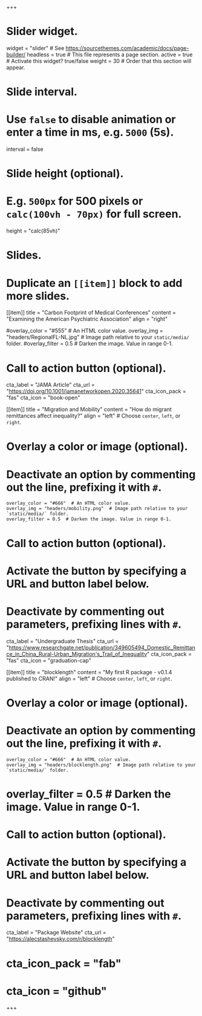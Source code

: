 +++
# Slider widget.
widget = "slider"  # See https://sourcethemes.com/academic/docs/page-builder/
headless = true  # This file represents a page section.
active = true  # Activate this widget? true/false
weight = 30  # Order that this section will appear.

# Slide interval.
# Use `false` to disable animation or enter a time in ms, e.g. `5000` (5s).
interval = false

# Slide height (optional).
# E.g. `500px` for 500 pixels or `calc(100vh - 70px)` for full screen.
height = "calc(85vh)"

# Slides.
# Duplicate an `[[item]]` block to add more slides.

[[item]]
  title = "Carbon Footprint of Medical Conferences"
  content = "Examining the American Psychiatric Association"
  align = "right"

  #overlay_color = "#555"  # An HTML color value.
  overlay_img = "headers/RegionalFL-NL.jpg"  # Image path relative to your `static/media/` folder.
  #overlay_filter = 0.5  # Darken the image. Value in range 0-1.
  
  # Call to action button (optional).
  cta_label = "JAMA Article"
  cta_url = "https://doi.org/10.1001/jamanetworkopen.2020.35641"
  cta_icon_pack = "fas"
  cta_icon = "book-open"
  
[[item]]
  title = "Migration and Mobility"
  content = "How do migrant remittances affect inequality?"
  align = "left"  # Choose `center`, `left`, or `right`.

  # Overlay a color or image (optional).
  # Deactivate an option by commenting out the line, prefixing it with `#`.
    overlay_color = "#666"  # An HTML color value.
    overlay_img = "headers/mobility.png"  # Image path relative to your `static/media/` folder.
    overlay_filter = 0.5  # Darken the image. Value in range 0-1.

  # Call to action button (optional).
  #   Activate the button by specifying a URL and button label below.
  #   Deactivate by commenting out parameters, prefixing lines with `#`.
  

  cta_label = "Undergraduate Thesis"
  cta_url = "https://www.researchgate.net/publication/349605494_Domestic_Remittance_in_China_Rural-Urban_Migration's_Trail_of_Inequality"
  cta_icon_pack = "fas"
  cta_icon = "graduation-cap"
  
  
  
  
[[item]]
  title = "blocklength"
  content = "My first R package - v0.1.4 published to CRAN!"
  align = "left"  # Choose `center`, `left`, or `right`.

  # Overlay a color or image (optional).
  # Deactivate an option by commenting out the line, prefixing it with `#`.
    overlay_color = "#666"  # An HTML color value.
    overlay_img = "headers/blocklength.png"  # Image path relative to your `static/media/` folder.
  # overlay_filter = 0.5  # Darken the image. Value in range 0-1.

  # Call to action button (optional).
  #   Activate the button by specifying a URL and button label below.
  #   Deactivate by commenting out parameters, prefixing lines with `#`.
  

  cta_label = "Package Website"
  cta_url = "https://alecstashevsky.com/r/blocklength"
  # cta_icon_pack = "fab"
  # cta_icon = "github"

+++
